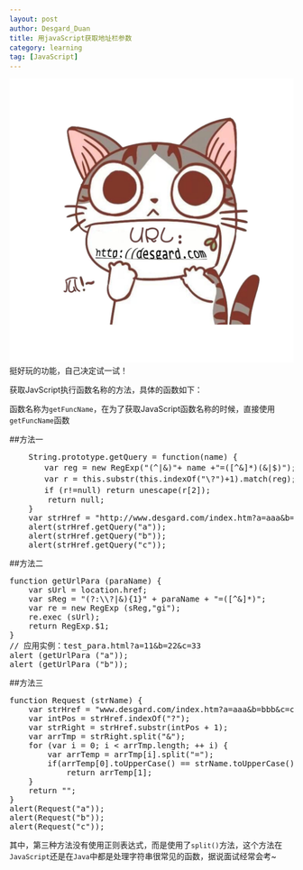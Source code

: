 ```yaml
---
layout: post
author: Desgard_Duan
title: 用javaScript获取地址栏参数
category: learning
tag: [JavaScript]
---
```


 ![img](/public/ach_img/2015-8-16-1.jpg "冬瓜私房猫")
挺好玩的功能，自己决定试一试！

<!-- more -->
获取JavScript执行函数名称的方法，具体的函数如下：

函数名称为`getFuncName`，在为了获取JavaScript函数名称的时候，直接使用`getFuncName`函数

##方法一
<div>
<pre class="brush: js">
	String.prototype.getQuery = function(name) {  
	　　var reg = new RegExp("(^|&)"+ name +"=([^&]*)(&|$)");  
	　　var r = this.substr(this.indexOf("\?")+1).match(reg);  
	　　if (r!=null) return unescape(r[2]); 
		return null;  
	}  
	var strHref = "http://www.desgard.com/index.htm?a=aaa&b=bbb&c=ccc";  
	alert(strHref.getQuery("a"));  
	alert(strHref.getQuery("b"));  
	alert(strHref.getQuery("c"));
</pre>
</div>

##方法二
<div>
<pre class="brush: js">
function getUrlPara (paraName) {  
	var sUrl = location.href; 
	var sReg = "(?:\\?|&){1}" + paraName + "=([^&]*)"; 
	var re = new RegExp (sReg,"gi"); 
	re.exec (sUrl); 
	return RegExp.$1; 
} 
// 应用实例：test_para.html?a=11&b=22&c=33 
alert (getUrlPara ("a")); 
alert (getUrlPara ("b")); 
</pre>
</div>

##方法三
<div>
<pre class="brush: js">
function Request (strName) {  
	var strHref = "www.desgard.com/index.htm?a=aaa&b=bbb&c=ccc";  
	var intPos = strHref.indexOf("?");  
	var strRight = strHref.substr(intPos + 1);  
	var arrTmp = strRight.split("&");  
	for (var i = 0; i < arrTmp.length; ++ i) {  
		var arrTemp = arrTmp[i].split("=");  
		if(arrTemp[0].toUpperCase() == strName.toUpperCase()) 
			return arrTemp[1];  
	}  
	return "";  
}  
alert(Request("a"));  
alert(Request("b"));  
alert(Request("c")); 
</pre>
</div>

其中，第三种方法没有使用正则表达式，而是使用了`split()`方法，这个方法在`JavaScript`还是在`Java`中都是处理字符串很常见的函数，据说面试经常会考~